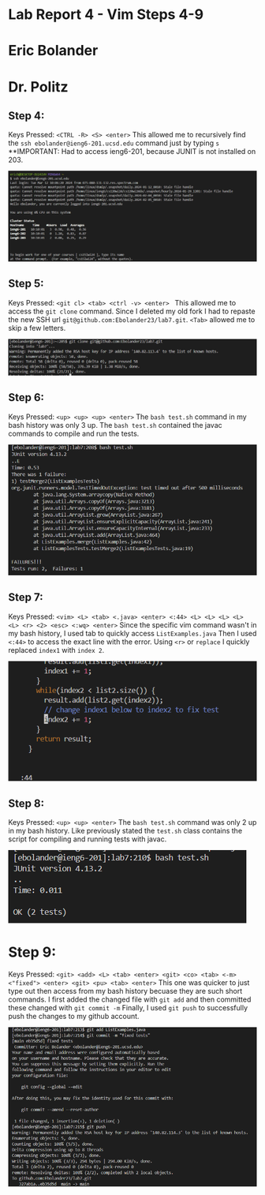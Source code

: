 # Lab Report 4 - Vim Steps 4-9
# Eric Bolander
# Dr. Politz

## Step 4: ##
Keys Pressed: `<CTRL -R> <S> <enter>` 
This allowed me to recursively find the `ssh ebolander@ieng6-201.ucsd.edu` command just by typing `s`
**IMPORTANT: Had to access ieng6-201, because JUNIT is not installed on 203. 

![Image](step4.png) 

## Step 5: ## 
Keys Pressed: `<git cl> <tab> <ctrl -v> <enter> ` This allowed me to access the `git clone` command. 
Since I deleted my old fork I had to repaste the new SSH url `git@github.com:Ebolander23/lab7.git`.
`<Tab>` allowed me to skip a few letters. 

![Image](step5.png)

## Step 6: ##
Keys Pressed: `<up> <up> <up> <enter>` The `bash test.sh` command in my bash history was only 3 up. 
The `bash test.sh` contained the javac commands to compile and run the tests. 

![Image](step6.png)

## Step 7: ##
Keys Pressed: `<vim> <L> <tab> <.java> <enter> <:44> <L> <L> <L> <L> <L> <r> <2> <esc> <:wq> <enter>` 
Since the specific vim command wasn't in my bash history, I used tab to quickly access `ListExamples.java`
Then I used `<:44>` to access the exact line with the error. 
Using `<r>` or `replace` I quickly replaced `index1` with `index 2`. 

![Image](step7.png)

## Step 8: ##
Keys Pressed: `<up> <up> <enter>` The `bash test.sh` command was only 2 up in my bash history. 
Like previously stated the `test.sh` class contains the script for compiling and running tests with javac. 

![Image](step8.png)

# Step 9: ## 
Keys Pressed: `<git> <add> <L> <tab> <enter> <git> <co> <tab> <-m> <"fixed"> <enter> <git> <pu> <tab> <enter>` 
This one was quicker to just type out then access from my bash history becuase they are such short commands. 
I first added the changed file with `git add` and then committed these changed with `git commit -m` 
Finally, I used `git push` to successfully push the changes to my github account. 


![Image](step9.png)


